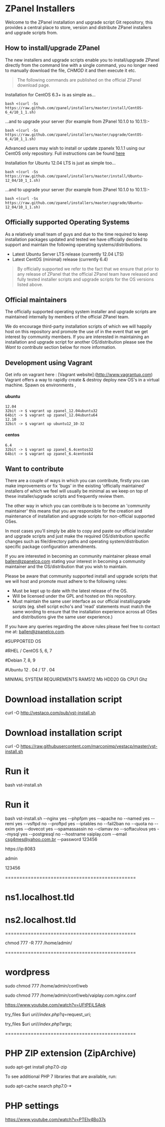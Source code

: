 ZPanel Installers
=================

Welcome to the ZPanel installation and upgrade script Git repository, this provides a central place to store, version and distribute ZPanel installers and upgrade scripts from.

## How to install/upgrade ZPanel ##

The new installers and upgrade scripts enable you to install/upgrade  ZPanel directly from the command line with a single command, you no longer need to manually download the file, *CHMOD* it and then execute it etc.

> The following commands are published on the official ZPanel download page.

Installation for CentOS 6.3+ is as simple as...

```bash <(curl -Ss https://raw.github.com/zpanel/installers/master/install/CentOS-6_4/10_1_1.sh)```

...and to upgrade your server (for example from ZPanel 10.1.0 to 10.1.1):-

```bash <(curl -Ss https://raw.github.com/zpanel/installers/master/upgrade/CentOS-6_4/10_1_1.sh)```


Advanced users may wish to install or update zpanelx 10.1.1 using our CentOS only repository. Full instructions can be found [here](https://github.com/zpanel/installers/tree/master/install/CentOS/6)


Installation for Ubuntu 12.04 LTS is just as simple too...

```bash <(curl -Ss https://raw.github.com/zpanel/installers/master/install/Ubuntu-12_04/10_1_1.sh)```

...and to upgrade your server (for example from ZPanel 10.1.0 to 10.1.1):-

```bash <(curl -Ss https://raw.github.com/zpanel/installers/master/upgrade/Ubuntu-12_04/10_1_1.sh)```

## Officially supported Operating Systems ##

As a relatively small team of guys and due to the time required to keep installation packages updated and tested we have officially decided to support and maintain the following operating systems/distributions.

- Latest Ubuntu Server LTS release (currently 12.04 LTS)
- Latest CentOS (minimal) release (currently 6.4)

> By officially supported we refer to the fact that we ensure that prior to any release of ZPanel that the official ZPanel team have released and fully tested installer scripts and upgrade scripts for the OS versions listed above.

## Official maintainers ##

The officially supported operating system installer and upgrade scripts are maintained internally by members of the official ZPanel team.

We do encourage third-party installation scripts of which we will happily host on this repository and promote the use of in the event that we get interest by community members. If you are interested in maintaining an installation and upgrade script for another OS/distribution please see the *Want to contribute* section below for more information.

## Development using Vagrant ##
Get info on vagrant here : [Vagrant website]:(http://www.vagrantup.com)
Vagrant offers a way to rapidly create & destroy deploy new OS's in a virtual machine.
Spawn os environments , 
#### ubuntu 
    12.04 
	32bit -> $ vagrant up zpanel_12.04ubuntu32
	64bit -> $ vagrant up zpanel_12.04ubuntu64
    12.10
	32bit -> $ vagrant up ubuntu12_10-32
#### centos
    6.4
	32bit -> $ vagrant up zpanel_6.4centos32
	64bit -> $ vagrant up zpanel_6.4centos64

## Want to contribute ##

There are a couple of ways in which you can contribute, firstly you can make improvements or fix 'bugs' in the existing 'officially maintained' installers of which we feel will usually be minimal as we keep on top of these installer/upgrade scripts and frequently review them.

The other way in which you can contribute is to become an 'community maintainer' this means that you are responsible for the creation and maintenance of installation and upgrade scripts for non-official supported OSes.

In most cases you'll simply be able to copy and paste our official installer and upgrade scripts and just make the required OS/distribution specific changes such as file/directory paths and operating system/distribution specific package configuration amendments.

If you are interested in becoming an community maintainer please email [ballen@zpanelcp.com](mailto:ballen@zpanelcp.com) stating your interest in becoming a community maintainer and the OS/distribution that you wish to maintain.

Please be aware that community supported install and upgrade scripts that we will host and promote must adhere to the following rules:

- Must be kept up to date with the latest release of the OS.
- Will be licensed under the GPL and hosted on this repository.
- Must maintain the same user interface as our official install/upgrade scripts (eg. shell script echo's and 'read' statements must match the same wording to ensure that the installation experience across all OSes and distributions give the same user experience.)

If you have any queries regarding the above rules please feel free to contact me at: [ballen@zpanelcp.com](mailto:ballen@zpanelcp.com).


#SUPPORTED OS

#RHEL / CentOS
5, 6, 7

#Debian
7, 8, 9

#Ubuntu
12 . 04 / 17 . 04

MINIMAL SYSTEM REQUIREMENTS
RAM512 Mb	HDD20 Gb	CPU1 Ghz


# Download installation script
curl -O http://vestacp.com/pub/vst-install.sh


# Download installation script
curl -O https://raw.githubusercontent.com/marconimp/vestacp/master/vst-install.sh


# Run it
bash vst-install.sh

# Run it
bash vst-install.sh --nginx yes --phpfpm yes --apache no --named yes --remi yes --vsftpd no --proftpd yes --iptables no --fail2ban no --quota no --exim yes --dovecot yes --spamassassin no --clamav no --softaculous yes --mysql yes --postgresql no --hostname vaiplay.com --email csg4mes@yahoo.com.br --password 123456

https://ip:8083

admin

123456

==============================================
# ns1.localhost.tld
# ns2.localhost.tld
==============================================

chmod 777 -R 777 /home/admin/

==============================================

# wordpress
sudo chmod 777 /home/admin/conf/web

sudo chmod 777 /home/admin/conf/web/vaiplay.com.nginx.conf

https://www.youtube.com/watch?v=UFtPEjLSApk

try_files $uri $uri/ /index.php?q=$request_uri;

try_files $uri $uri/ /index.php?$args;

==============================================

# PHP ZIP extension (ZipArchive)

sudo apt-get install php7.0-zip

To see additional PHP 7 libraries that are available, run:

sudo apt-cache search php7.0-*

 # PHP settings
 
 https://www.youtube.com/watch?v=PTElv4Bo37s

